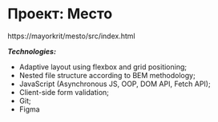 # Проект: Место


https://mayorkrit/mesto/src/index.html

***Technologies:***
- Adaptive layout using flexbox and grid positioning;
- Nested file structure according to BEM methodology;
- JavaScript (Asynchronous JS, OOP, DOM API, Fetch API);
- Client-side form validation;
- Git;
- Figma
